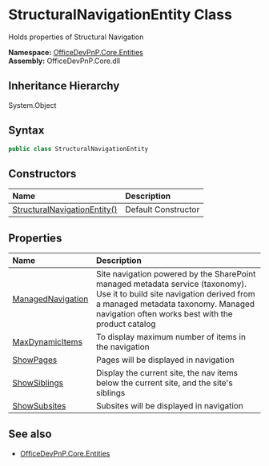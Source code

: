 # StructuralNavigationEntity Class
 Holds properties of Structural Navigation   

**Namespace:** [OfficeDevPnP.Core.Entities](OfficeDevPnP.Core.Entities.md)  
**Assembly:** OfficeDevPnP.Core.dll  
## Inheritance Hierarchy
System.Object  
## Syntax
```C#
public class StructuralNavigationEntity
```
## Constructors
|**Name**|**Description**|
|:-----|:-----|
| [StructuralNavigationEntity()](OfficeDevPnP.Core.Entities.StructuralNavigationEntity.ctor1.md) | Default Constructor 
## Properties
|**Name**|**Description**|
|:-----|:-----|
| [ManagedNavigation](OfficeDevPnP.Core.Entities.StructuralNavigationEntity.ManagedNavigation.md) | Site navigation powered by the SharePoint managed metadata service (taxonomy). Use it to build site navigation derived from a managed metadata taxonomy. Managed navigation often works best with the product catalog
| [MaxDynamicItems](OfficeDevPnP.Core.Entities.StructuralNavigationEntity.MaxDynamicItems.md) | To display maximum number of items in the navigation
| [ShowPages](OfficeDevPnP.Core.Entities.StructuralNavigationEntity.ShowPages.md) | Pages will be displayed in navigation
| [ShowSiblings](OfficeDevPnP.Core.Entities.StructuralNavigationEntity.ShowSiblings.md) | Display the current site, the nav items below the current site, and the site's siblings
| [ShowSubsites](OfficeDevPnP.Core.Entities.StructuralNavigationEntity.ShowSubsites.md) | Subsites will be displayed in navigation
## See also
- [OfficeDevPnP.Core.Entities](OfficeDevPnP.Core.Entities.md)
